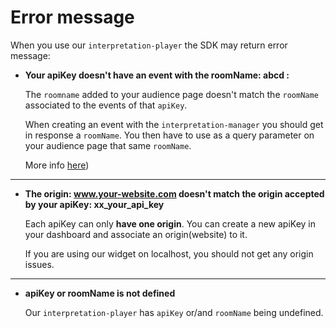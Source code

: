 # Error message

When you use our `interpretation-player` the SDK may return error message:


* **Your apiKey doesn't have an event with the roomName: abcd :**

  The `roomname` added to your audience page doesn't match the `roomName` associated to the events of that `apiKey`.

  When creating an event with the `interpretation-manager` you should get in response a `roomName`. You then have to use as a query parameter on your audience page that same `roomName`.

  More info [here](/interpretation-player/roomname))

---

* **The origin: www.your-website.com doesn't match the origin accepted by your apiKey: xx_your_api_key**

  Each apiKey can only **have one origin**. You can create a new apiKey in your dashboard and associate an origin(website) to it.

  If you are using our widget on localhost, you should not get any origin issues.
  

---


* **apiKey or roomName is not defined**

  Our `interpretation-player` has `apiKey` or/and `roomName` being undefined.
